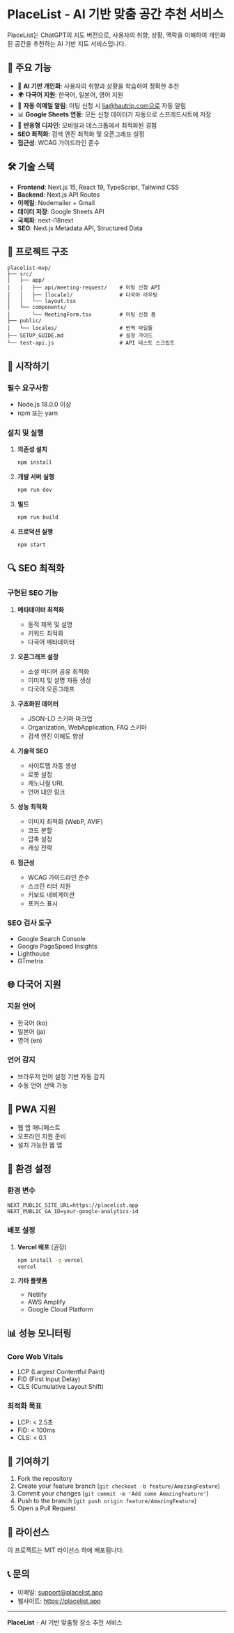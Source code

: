 # PlaceList - AI 기반 맞춤 공간 추천 서비스

PlaceList는 ChatGPT의 지도 버전으로, 사용자의 취향, 상황, 맥락을 이해하여 개인화된 공간을 추천하는 AI 기반 지도 서비스입니다.

## 🚀 주요 기능

- 🤖 **AI 기반 개인화**: 사용자의 취향과 상황을 학습하여 정확한 추천
- 🌍 **다국어 지원**: 한국어, 일본어, 영어 지원
- 📧 **자동 이메일 알림**: 미팅 신청 시 lia@hautrip.com으로 자동 알림
- 📊 **Google Sheets 연동**: 모든 신청 데이터가 자동으로 스프레드시트에 저장
- 📱 **반응형 디자인**: 모바일과 데스크톱에서 최적화된 경험
- **SEO 최적화**: 검색 엔진 최적화 및 오픈그래프 설정
- **접근성**: WCAG 가이드라인 준수

## 🛠 기술 스택

- **Frontend**: Next.js 15, React 19, TypeScript, Tailwind CSS
- **Backend**: Next.js API Routes
- **이메일**: Nodemailer + Gmail
- **데이터 저장**: Google Sheets API
- **국제화**: next-i18next
- **SEO**: Next.js Metadata API, Structured Data

## 📁 프로젝트 구조

```
placelist-mvp/
├── src/
│   ├── app/
│   │   ├── api/meeting-request/    # 미팅 신청 API
│   │   ├── [locale]/               # 다국어 라우팅
│   │   └── layout.tsx
│   └── components/
│       └── MeetingForm.tsx         # 미팅 신청 폼
├── public/
│   └── locales/                    # 번역 파일들
├── SETUP_GUIDE.md                  # 설정 가이드
└── test-api.js                     # API 테스트 스크립트
```

## 🚀 시작하기

### 필수 요구사항

- Node.js 18.0.0 이상
- npm 또는 yarn

### 설치 및 실행

1. **의존성 설치**
   ```bash
   npm install
   ```

2. **개발 서버 실행**
   ```bash
   npm run dev
   ```

3. **빌드**
   ```bash
   npm run build
   ```

4. **프로덕션 실행**
   ```bash
   npm start
   ```

## 🔍 SEO 최적화

### 구현된 SEO 기능

1. **메타데이터 최적화**
   - 동적 제목 및 설명
   - 키워드 최적화
   - 다국어 메타데이터

2. **오픈그래프 설정**
   - 소셜 미디어 공유 최적화
   - 이미지 및 설명 자동 생성
   - 다국어 오픈그래프

3. **구조화된 데이터**
   - JSON-LD 스키마 마크업
   - Organization, WebApplication, FAQ 스키마
   - 검색 엔진 이해도 향상

4. **기술적 SEO**
   - 사이트맵 자동 생성
   - 로봇 설정
   - 캐노니컬 URL
   - 언어 대안 링크

5. **성능 최적화**
   - 이미지 최적화 (WebP, AVIF)
   - 코드 분할
   - 압축 설정
   - 캐싱 전략

6. **접근성**
   - WCAG 가이드라인 준수
   - 스크린 리더 지원
   - 키보드 네비게이션
   - 포커스 표시

### SEO 검사 도구

- Google Search Console
- Google PageSpeed Insights
- Lighthouse
- GTmetrix

## 🌐 다국어 지원

### 지원 언어
- 한국어 (ko)
- 일본어 (ja)
- 영어 (en)

### 언어 감지
- 브라우저 언어 설정 기반 자동 감지
- 수동 언어 선택 가능

## 📱 PWA 지원

- 웹 앱 매니페스트
- 오프라인 지원 준비
- 설치 가능한 웹 앱

## 🔧 환경 설정

### 환경 변수

```env
NEXT_PUBLIC_SITE_URL=https://placelist.app
NEXT_PUBLIC_GA_ID=your-google-analytics-id
```

### 배포 설정

1. **Vercel 배포** (권장)
   ```bash
   npm install -g vercel
   vercel
   ```

2. **기타 플랫폼**
   - Netlify
   - AWS Amplify
   - Google Cloud Platform

## 📊 성능 모니터링

### Core Web Vitals
- LCP (Largest Contentful Paint)
- FID (First Input Delay)
- CLS (Cumulative Layout Shift)

### 최적화 목표
- LCP: < 2.5초
- FID: < 100ms
- CLS: < 0.1

## 🤝 기여하기

1. Fork the repository
2. Create your feature branch (`git checkout -b feature/AmazingFeature`)
3. Commit your changes (`git commit -m 'Add some AmazingFeature'`)
4. Push to the branch (`git push origin feature/AmazingFeature`)
5. Open a Pull Request

## 📄 라이선스

이 프로젝트는 MIT 라이선스 하에 배포됩니다.

## 📞 문의

- 이메일: support@placelist.app
- 웹사이트: https://placelist.app

---

**PlaceList** - AI 기반 맞춤형 장소 추천 서비스
